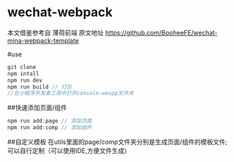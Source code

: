 # wechat-webpack
本文借鉴参考自 薄荷前端
原文地址 https://github.com/BooheeFE/wechat-mina-webpack-template

#use
```js
git clone
npm intall
npm run dev
npm run build // 打包
//在小程序开发者工具中打开console-weapp文件夹
```



##快速添加页面/组件

```js
npm run add:page // 添加页面
npm run add:comp // 添加组件
```



##自定义模板
在utils里面的page/comp文件夹分别是生成页面/组件的模板文件;可以自行定制（可以使用IDE,方便文件生成）
